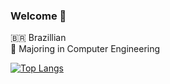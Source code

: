 ### Welcome 🤙

🇧🇷 Brazillian\
📖 Majoring in Computer Engineering


<!--
[![Anurag's GitHub stats](https://github-readme-stats.vercel.app/api?username=takaozando&theme=dark&hide=stars,issues)](https://github.com/anuraghazra/github-readme-stats)
-->

[![Top Langs](https://github-readme-stats.vercel.app/api/top-langs/?username=takaozando&layout=compact)](https://github.com/anuraghazra/github-readme-stats)


